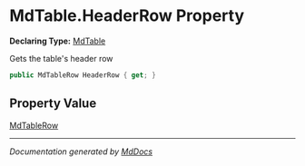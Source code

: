 # MdTable.HeaderRow Property

**Declaring Type:** [MdTable](../index.md)

Gets the table's header row

```csharp
public MdTableRow HeaderRow { get; }
```

## Property Value

[MdTableRow](../../MdTableRow/index.md)

___

*Documentation generated by [MdDocs](https://github.com/ap0llo/mddocs)*
